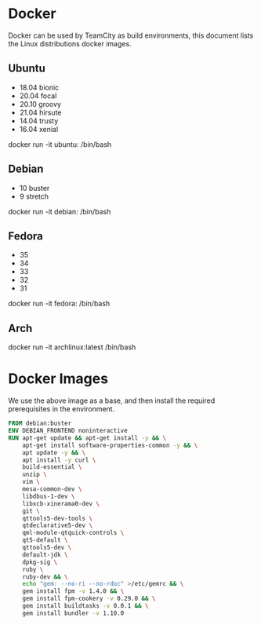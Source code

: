 # Docker

Docker can be used by TeamCity as build environments, this document lists the Linux distributions docker images.

## Ubuntu

- 18.04	bionic
- 20.04	focal
- 20.10	groovy
- 21.04	hirsute
- 14.04	trusty
- 16.04	xenial

docker run -it ubuntu:<tag> /bin/bash

## Debian

- 10	buster
- 9		stretch

docker run -it debian:<tag> /bin/bash

## Fedora

- 35
- 34
- 33
- 32
- 31

docker run -it fedora:<tag> /bin/bash

## Arch

docker run -it archlinux:latest /bin/bash

# Docker Images

We use the above image as a base, and then install the required prerequisites in the environment.

```dockerfile
FROM debian:buster
ENV DEBIAN_FRONTEND noninteractive
RUN apt-get update && apt-get install -y && \
    apt-get install software-properties-common -y && \
    apt update -y && \
    apt install -y curl \
    build-essential \
    unzip \
    vim \
    mesa-common-dev \
    libdbus-1-dev \
    libxcb-xinerama0-dev \
    git \
    qttools5-dev-tools \
    qtdeclarative5-dev \
    qml-module-qtquick-controls \
    qt5-default \
    qttools5-dev \
    default-jdk \
    dpkg-sig \
    ruby \
    ruby-dev && \
    echo "gem: --no-ri --no-rdoc" >/etc/gemrc && \
    gem install fpm -v 1.4.0 && \
    gem install fpm-cookery -v 0.29.0 && \
    gem install buildtasks -v 0.0.1 && \
    gem install bundler -v 1.10.0
```

